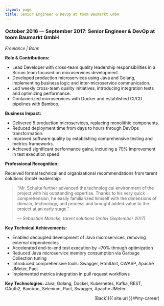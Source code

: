 ```yaml
---
layout: page
title: Senior Engineer & DevOp at toom Baumarkt GmbH
---
```


### October 2016 — September 2017: Senior Engineer & DevOp at toom Baumarkt GmbH

*Freelance \| Bonn*

**Role & Contributions:**

- Lead Developer with cross-team quality leadership responsibilities in a Scrum team focused on
  microservices development.
- Developed production microservices using Java and Golang, implementing business logic and
  inter-microservice communication.
- Led weekly cross-team quality initiatives, introducing integration tests and optimizing
  performance.
- Containerized microservices with Docker and established CI/CD pipelines with Bamboo.

**Business Impact:**

- Delivered 5 production microservices, replacing monolithic components.
- Reduced deployment time from days to hours through DevOps transformation.
- Improved software quality by establishing comprehensive testing and metrics frameworks.
- Achieved significant performance gains, including a 70% improvement in test execution speed.

**Professional Recognition:**

Received formal technical and organizational recommendations from tarent solutions GmbH leadership:

> "Mr. Schulte further advanced the technological environment of the project with his outstanding
> expertise. Thanks to his very quick comprehension, he easily familiarized himself with the
> dimensions of domain, technology, and process and brought added value to the project at an early
> stage."
>
> *— Sebastian Mancke, tarent solutions GmbH (September 2017)*

**Key Technical Achievements:**

- Enabled decoupled development of Java microservices, removing external dependencies
- Accelerated end-to-end test execution by ~70% through optimization
- Reduced Java microservice memory consumption via Garbage Collection tuning
- Introduced comprehensive tools: Swagger, HtmlUnit, OWASP, Apache JMeter, Pact
- Implemented metrics integration in pull request workflows

**Key Technologies:**
Java, Golang, Docker, Kubernetes, Kafka, REST, OAuth2, Bamboo, Selenium, Pact, Swagger, Apache
JMeter.

<span style="float: right;">[Back]({{ site.url }}/#my-career)</span>
